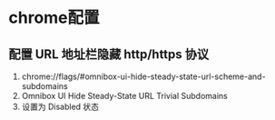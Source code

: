 # chrome配置

## 配置 URL 地址栏隐藏 http/https 协议
1. chrome://flags/#omnibox-ui-hide-steady-state-url-scheme-and-subdomains
2. Omnibox UI Hide Steady-State URL Trivial Subdomains
3. 设置为 Disabled 状态
